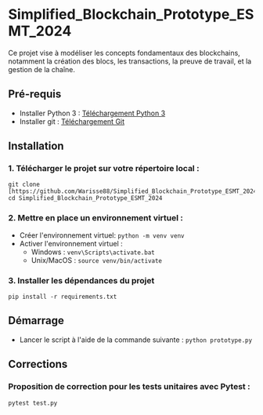 # Simplified_Blockchain_Prototype_ESMT_2024
Ce projet vise à modéliser les concepts fondamentaux des blockchains, notamment la création des blocs, les transactions, la preuve de travail, et la gestion de la chaîne.
## Pré-requis

* Installer Python 3 : [Téléchargement Python 3](https://www.python.org/downloads/)
* Installer git : [Téléchargement Git](https://git-scm.com/book/fr/v2/D%C3%A9marrage-rapide-Installation-de-Git)

## Installation

### 1. Télécharger le projet sur votre répertoire local : 
```
git clone [https://github.com/Warisse88/Simplified_Blockchain_Prototype_ESMT_2024.git]
cd Simplified_Blockchain_Prototype_ESMT_2024
```
### 2. Mettre en place un environnement virtuel :
* Créer l'environnement virtuel: `python -m venv venv`
* Activer l'environnement virtuel :
    * Windows : `venv\Scripts\activate.bat`
    * Unix/MacOS : `source venv/bin/activate`
    
### 3. Installer les dépendances du projet
```
pip install -r requirements.txt
```

## Démarrage
* Lancer le script à l'aide de la commande suivante : `python prototype.py`

## Corrections
### Proposition de correction pour les tests unitaires avec Pytest :
```
pytest test.py
```
